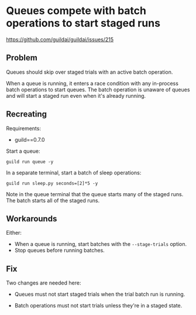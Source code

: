 # Queues compete with batch operations to start staged runs

https://github.com/guildai/guildai/issues/215

## Problem

Queues should skip over staged trials with an active batch operation.

When a queue is running, it enters a race condition with any in-process
batch operations to start queues. The batch operation is unaware of
queues and will start a staged run even when it's already running.

## Recreating

Requirements:

- guild==0.7.0

Start a queue:

```
guild run queue -y
```

In a separate terminal, start a batch of sleep operations:

```
guild run sleep.py seconds=[2]*5 -y
```

Note in the queue terminal that the queue starts many of the staged
runs. The batch starts all of the staged runs.

## Workarounds

Either:

- When a queue is running, start batches with the `--stage-trials` option.
- Stop queues before running batches.

## Fix

Two changes are needed here:

- Queues must not start staged trials when the trial batch run is running.

- Batch operations must not start trials unless they're in a staged state.
